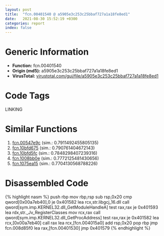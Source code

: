 ```yaml
---
layout: post
title:  "fcn.00401540 @ a5905e3c253c25bbaf727a1a18fe8ed1"
date:   2021-08-30 15:52:19 +0300
categories: report
index: false
---
```


# Generic Information
- **Function:** fcn.00401540
- **Origin (md5):** a5905e3c253c25bbaf727a1a18fe8ed1
- **VirusTotal:** [virustotal.com/gui/file/a5905e3c253c25bbaf727a1a18fe8ed1][virustotal_ref]

# Code Tags
<span class="tag" id="LINKING">LINKING</span>


# Similar Functions

1. [fcn.00547e9c][similar_1_ref] (sim.: 0.7911492455805135)
2. [fcn.10bfd675][similar_2_ref] (sim.: 0.790761404672143)
3. [fcn.10bfd5fc][similar_3_ref] (sim.: 0.7848298407239316)
4. [fcn.1008bb0e][similar_4_ref] (sim.: 0.7772125481430656)
5. [fcn.1075ea15][similar_5_ref] (sim.: 0.7704130568788226)


# Disassembled Code

{% highlight nasm %}
push rbp
mov rbp,rsp
sub rsp,0x20
cmp qword[0x00a7eb40],0
je 0x401582
lea rcx,str.libgcj_16.dll
call qword[sym.imp.KERNEL32.dll_GetModuleHandleA]
test rax,rax
je 0x401593
lea rdx,str._Jv_RegisterClasses
mov rcx,rax
call qword[sym.imp.KERNEL32.dll_GetProcAddress]
test rax,rax
je 0x401582
lea rcx,[0x00a7eb40]
call rax
lea rcx,[fcn.004015a0]
add rsp,0x20
pop rbp
jmp fcn.008d85f0
lea rax,[fcn.00401530]
jmp 0x401579
{% endhighlight %}


[similar_1_ref]: /report/fcn.00547e9c@008ebacd307f3ac8942baa09393de50a
[similar_2_ref]: /report/fcn.10bfd675@89dc67d2f980e8488f97b1bf8cb24258
[similar_3_ref]: /report/fcn.10bfd5fc@89dc67d2f980e8488f97b1bf8cb24258
[similar_4_ref]: /report/fcn.1008bb0e@89dc67d2f980e8488f97b1bf8cb24258
[similar_5_ref]: /report/fcn.1075ea15@89dc67d2f980e8488f97b1bf8cb24258
[virustotal_ref]: https://www.virustotal.com/gui/file/a5905e3c253c25bbaf727a1a18fe8ed1